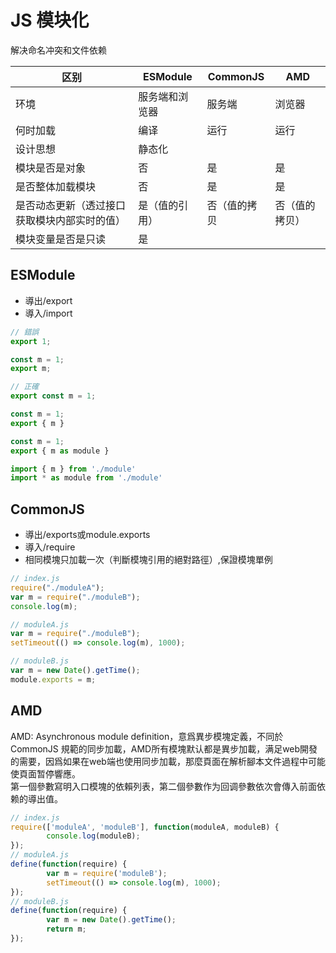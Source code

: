 # JS 模块化
解决命名冲突和文件依赖


区别|ESModule|CommonJS|AMD
---|---|--|---
环境|服务端和浏览器|服务端|浏览器
何时加载|编译|运行|运行
设计思想|静态化
模块是否是对象|否|是|是
是否整体加载模块|否|是|是
是否动态更新（透过接口获取模块内部实时的值）|是（值的引用）|否（值的拷贝|否（值的拷贝）
模块变量是否是只读|是

## ESModule
- 導出/export
- 導入/import

```js
// 錯誤
export 1;

const m = 1;
export m;

// 正確
export const m = 1;

const m = 1;
export { m }

const m = 1;
export { m as module }

import { m } from './module'
import * as module from './module'

```

## CommonJS
- 導出/exports或module.exports
- 導入/require
- 相同模塊只加載一次（判斷模塊引用的絕對路徑）,保證模塊單例
```js
// index.js
require("./moduleA");
var m = require("./moduleB");
console.log(m);

// moduleA.js
var m = require("./moduleB");
setTimeout(() => console.log(m), 1000);

// moduleB.js
var m = new Date().getTime();
module.exports = m;
```
## AMD  
AMD: Asynchronous module definition，意爲異步模塊定義，不同於 CommonJS 規範的同步加載，AMD所有模塊默认都是異步加載，满足web開發的需要，因爲如果在web端也使用同步加載，那麼頁面在解析腳本文件過程中可能使頁面暂停響應。  
第一個參數寫明入口模塊的依賴列表，第二個參數作为回调參數依次會傳入前面依赖的導出值。  
```js
// index.js
require(['moduleA', 'moduleB'], function(moduleA, moduleB) {
        console.log(moduleB);
});
// moduleA.js
define(function(require) {
        var m = require('moduleB');
        setTimeout(() => console.log(m), 1000);
});
// moduleB.js
define(function(require) {
        var m = new Date().getTime();
        return m;
});
```
